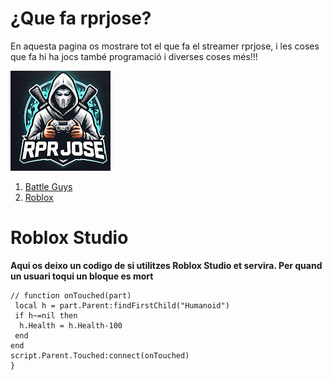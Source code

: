 
# ¿Que fa rprjose?
En aquesta pagina os mostrare tot el que fa el streamer rprjose, i les coses que fa hi ha jocs també programació i diverses coses més!!!

![Imatge de rprjose](Imatges/rprjose.jpeg)


1. [Battle Guys](BattleGuys.md)
2. [Roblox](roblox.md)







# Roblox Studio
**Aqui os deixo un codigo de si utilitzes Roblox Studio et servira. Per quand un usuari toqui un bloque es mort**

```Script Roblox Studio
// function onTouched(part)
 local h = part.Parent:findFirstChild("Humanoid")
 if h~=nil then
  h.Health = h.Health-100
 end
end
script.Parent.Touched:connect(onTouched)
}
```
